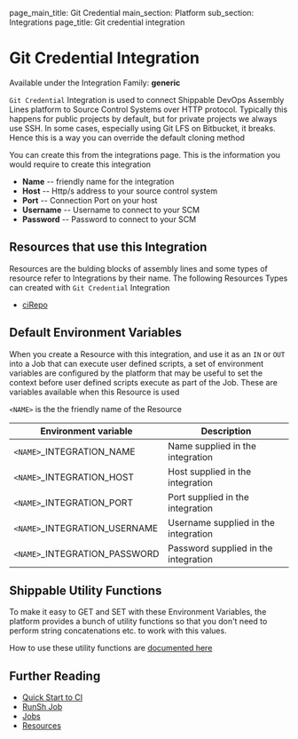 page_main_title: Git Credential
main_section: Platform
sub_section: Integrations
page_title: Git credential integration

# Git Credential Integration

Available under the Integration Family: **generic**

`Git Credential` Integration is used to connect Shippable DevOps Assembly Lines platform to Source Control Systems over HTTP protocol. Typically this happens for public projects by default, but for private projects we always use SSH. In some cases, especially using Git LFS on Bitbucket, it breaks. Hence this is a way you can override the default cloning method

You can create this from the integrations page. This is the information you would require to create this integration

* **Name** -- friendly name for the integration
* **Host** -- Http/s address to your source control system
* **Port** -- Connection Port on your host
* **Username** -- Username to connect to your SCM
* **Password** -- Password to connect to your SCM

## Resources that use this Integration
Resources are the bulding blocks of assembly lines and some types of resource refer to Integrations by their name. The following Resources Types can created with `Git Credential` Integration 

* [ciRepo](/workflow/platform/resource/ciRepo)

## Default Environment Variables
When you create a Resource with this integration, and use it as an `IN` or `OUT` into a Job that can execute user defined scripts, a set of environment variables are configured by the platform that may be useful to set the context before user defined scripts execute as part of the Job. These are variables available when this Resource is used

`<NAME>` is the the friendly name of the Resource

| Environment variable						         | Description        |
| ------			 							         |----------------- |
| `<NAME>`\_INTEGRATION\_NAME       	| Name supplied in the integration |
| `<NAME>`\_INTEGRATION\_HOST   		| Host supplied in the integration |
| `<NAME>`\_INTEGRATION\_PORT   		| Port supplied in the integration |
| `<NAME>`\_INTEGRATION\_USERNAME   	| Username supplied in the integration |
| `<NAME>`\_INTEGRATION\_PASSWORD   	| Password supplied in the integration |

## Shippable Utility Functions
To make it easy to GET and SET with these Environment Variables, the platform provides a bunch of utility functions so that you don't need to perform string concatenations etc. to work with this values.

How to use these utility functions are [documented here](/platform/tutorial/workflow/howto-use-shipctl)

## Further Reading
* [Quick Start to CI](/getting-started/ci-sample)
* [RunSh Job](/platform/workflow/job/runsh)
* [Jobs](/platform/workflow/job/overview)
* [Resources](/platform/workflow/resource/overview)
